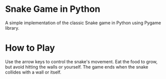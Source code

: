 # Snake Game in Python

A simple implementation of the classic Snake game in Python using Pygame library.

# How to Play
Use the arrow keys to control the snake's movement. Eat the food to grow, but avoid hitting the walls or yourself. The game ends when the snake collides with a wall or itself.
